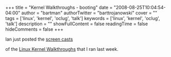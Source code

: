 +++
title = "Kernel Walkthroughs - booting"
date = "2008-08-25T10:04:54-04:00"
author = "bartman"
authorTwitter = "barttrojanowski"
cover = ""
tags = ['linux', 'kernel', 'oclug', 'talk']
keywords = ['linux', 'kernel', 'oclug', 'talk']
description = ""
showFullContent = false
readingTime = false
hideComments = false
+++

Ian just posted the [screen casts](http://excess.org/article/2008/08/oclug-august-kernel-walkthrough-boot-process/)

of the [Linux Kernel Walkthroughs](http://oclug.on.ca/KernelWalk) that I ran last week.
